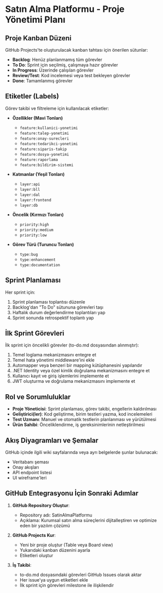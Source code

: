 # Satın Alma Platformu - Proje Yönetimi Planı

## Proje Kanban Düzeni

GitHub Projects'te oluşturulacak kanban tahtası için önerilen sütunlar:

- **Backlog**: Henüz planlanmamış tüm görevler
- **To Do**: Sprint için seçilmiş, çalışmaya hazır görevler
- **In Progress**: Üzerinde çalışılan görevler
- **Review/Test**: Kod incelemesi veya test bekleyen görevler
- **Done**: Tamamlanmış görevler

## Etiketler (Labels)

Görev takibi ve filtreleme için kullanılacak etiketler:

- **Özellikler (Mavi Tonları)**
  - `feature:kullanici-yonetimi`
  - `feature:talep-yonetimi`
  - `feature:onay-surecleri`
  - `feature:tedarikci-yonetimi`
  - `feature:siparis-takip`
  - `feature:dosya-yonetimi`
  - `feature:raporlama`
  - `feature:bildirim-sistemi`

- **Katmanlar (Yeşil Tonları)**
  - `layer:api`
  - `layer:bll`
  - `layer:dal`
  - `layer:frontend`
  - `layer:db`

- **Öncelik (Kırmızı Tonları)**
  - `priority:high`
  - `priority:medium`
  - `priority:low`

- **Görev Türü (Turuncu Tonları)**
  - `type:bug`
  - `type:enhancement`
  - `type:documentation`

## Sprint Planlaması

Her sprint için:

1. Sprint planlaması toplantısı düzenle
2. Backlog'dan "To Do" sütununa görevleri taşı
3. Haftalık durum değerlendirme toplantıları yap
4. Sprint sonunda retrospektif toplantı yap

## İlk Sprint Görevleri

İlk sprint için öncelikli görevler (to-do.md dosyasından alınmıştır):

1. Temel loglama mekanizmasını entegre et
2. Temel hata yönetimi middleware'ini ekle
3. Automapper veya benzeri bir mapping kütüphanesini yapılandır
4. .NET Identity veya özel kimlik doğrulama mekanizmasını entegre et
5. Kullanıcı kayıt ve giriş işlemlerini implemente et
6. JWT oluşturma ve doğrulama mekanizmasını implemente et

## Rol ve Sorumluluklar

- **Proje Yöneticisi**: Sprint planlaması, görev takibi, engellerin kaldırılması
- **Geliştirici(ler)**: Kod geliştirme, birim testleri yazma, kod incelemeleri
- **Test Uzmanı**: Manuel ve otomatik testlerin planlanması ve yürütülmesi
- **Ürün Sahibi**: Önceliklendirme, iş gereksinimlerinin netleştirilmesi

## Akış Diyagramları ve Şemalar

GitHub içinde ilgili wiki sayfalarında veya ayrı belgelerde şunlar bulunacak:

- Veritabanı şeması
- Onay akışları
- API endpoint listesi
- UI wireframe'leri

## GitHub Entegrasyonu İçin Sonraki Adımlar

1. **GitHub Repository Oluştur**: 
   - Repository adı: SatinAlmaPlatformu
   - Açıklama: Kurumsal satın alma süreçlerini dijitalleştiren ve optimize eden bir yazılım çözümü

2. **GitHub Projects Kur**:
   - Yeni bir proje oluştur (Table veya Board view)
   - Yukarıdaki kanban düzenini ayarla
   - Etiketleri oluştur
   
3. **İş Takibi**:
   - to-do.md dosyasındaki görevleri GitHub Issues olarak aktar
   - Her issue'ya uygun etiketleri ekle
   - İlk sprint için görevleri milestone ile ilişkilendir 